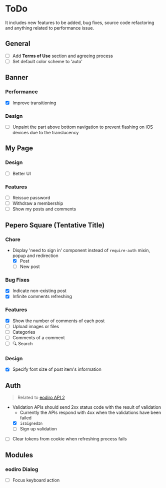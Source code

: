 # ToDo

It includes new features to be added, bug fixes, source code refactoring and anything related to performance issue.

## General

- [ ] Add **Terms of Use** section and agreeing process
- [ ] Set default color scheme to 'auto'

## Banner

### Performance

- [x] Improve transitioning

### Design

- [ ] Unpaint the part above bottom navigation to prevent flashing on iOS devices due to the translucency

## My Page

### Design

- [ ] Better UI

### Features

- [ ] Reissue password
- [ ] Withdraw a membership
- [ ] Show my posts and comments

## Pepero Square (Tentative Title)

### Chore

- Display 'need to sign in' component instead of `require-auth` mixin, popup and redirection
  - [x] Post
  - [ ] New post

### Bug Fixes

- [x] Indicate non-existing post
- [x] Infinite comments refreshing

### Features

- [x] Show the number of comments of each post
- [ ] Upload images or files
- [ ] Categories
- [ ] Comments of a comment
- [ ] 🔍 Search

### Design

- [x] Specify font size of post item's information

## Auth

> Related to [eodiro API 2](https://github.com/paywteam/eodiro-api2)

- Validation APIs should send 2xx status code with the result of validation
  - Currently the APIs respond with 4xx when the validations have been failed
  - [x] `isSignedIn`
  - [ ] Sign up validation
- [ ] Clear tokens from cookie when refreshing process fails

## Modules

### eodiro Dialog

- [ ] Focus keyboard action
